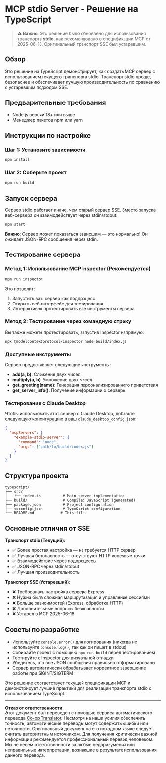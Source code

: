 <!--
CO_OP_TRANSLATOR_METADATA:
{
  "original_hash": "9d799c4a30a8383e0a74af9153262972",
  "translation_date": "2025-08-26T20:05:26+00:00",
  "source_file": "03-GettingStarted/05-stdio-server/solution/typescript/README.md",
  "language_code": "ru"
}
-->
# MCP stdio Server - Решение на TypeScript

> **⚠️ Важно**: Это решение было обновлено для использования транспорта **stdio**, как рекомендовано в спецификации MCP от 2025-06-18. Оригинальный транспорт SSE был устаревшим.

## Обзор

Это решение на TypeScript демонстрирует, как создать MCP сервер с использованием текущего транспорта stdio. Транспорт stdio проще, безопаснее и обеспечивает лучшую производительность по сравнению с устаревшим подходом SSE.

## Предварительные требования

- Node.js версии 18+ или выше
- Менеджер пакетов npm или yarn

## Инструкции по настройке

### Шаг 1: Установите зависимости

```bash
npm install
```

### Шаг 2: Соберите проект

```bash
npm run build
```

## Запуск сервера

Сервер stdio работает иначе, чем старый сервер SSE. Вместо запуска веб-сервера он взаимодействует через stdin/stdout:

```bash
npm start
```

**Важно**: Сервер может показаться зависшим — это нормально! Он ожидает JSON-RPC сообщения через stdin.

## Тестирование сервера

### Метод 1: Использование MCP Inspector (Рекомендуется)

```bash
npm run inspector
```

Это позволит:
1. Запустить ваш сервер как подпроцесс
2. Открыть веб-интерфейс для тестирования
3. Интерактивно протестировать все инструменты сервера

### Метод 2: Тестирование через командную строку

Вы также можете протестировать, запустив Inspector напрямую:

```bash
npx @modelcontextprotocol/inspector node build/index.js
```

### Доступные инструменты

Сервер предоставляет следующие инструменты:

- **add(a, b)**: Сложение двух чисел
- **multiply(a, b)**: Умножение двух чисел  
- **get_greeting(name)**: Генерация персонализированного приветствия
- **get_server_info()**: Получение информации о сервере

### Тестирование с Claude Desktop

Чтобы использовать этот сервер с Claude Desktop, добавьте следующую конфигурацию в ваш `claude_desktop_config.json`:

```json
{
  "mcpServers": {
    "example-stdio-server": {
      "command": "node",
      "args": ["path/to/build/index.js"]
    }
  }
}
```

## Структура проекта

```
typescript/
├── src/
│   └── index.ts          # Main server implementation
├── build/                # Compiled JavaScript (generated)
├── package.json          # Project configuration
├── tsconfig.json         # TypeScript configuration
└── README.md            # This file
```

## Основные отличия от SSE

**Транспорт stdio (Текущий):**
- ✅ Более простая настройка — не требуется HTTP сервер
- ✅ Лучшая безопасность — отсутствуют HTTP конечные точки
- ✅ Взаимодействие через подпроцессы
- ✅ JSON-RPC через stdin/stdout
- ✅ Лучшая производительность

**Транспорт SSE (Устаревший):**
- ❌ Требовалась настройка сервера Express
- ❌ Нужна была сложная маршрутизация и управление сессиями
- ❌ Больше зависимостей (Express, обработка HTTP)
- ❌ Дополнительные вопросы безопасности
- ❌ Устарел в MCP 2025-06-18

## Советы по разработке

- Используйте `console.error()` для логирования (никогда не используйте `console.log()`, так как он пишет в stdout)
- Собирайте проект с помощью `npm run build` перед тестированием
- Тестируйте с Inspector для визуальной отладки
- Убедитесь, что все JSON сообщения правильно отформатированы
- Сервер автоматически обрабатывает корректное завершение работы при SIGINT/SIGTERM

Это решение соответствует текущей спецификации MCP и демонстрирует лучшие практики для реализации транспорта stdio с использованием TypeScript.

---

**Отказ от ответственности**:  
Этот документ был переведен с помощью сервиса автоматического перевода [Co-op Translator](https://github.com/Azure/co-op-translator). Несмотря на наши усилия обеспечить точность, автоматические переводы могут содержать ошибки или неточности. Оригинальный документ на его исходном языке следует считать авторитетным источником. Для получения критически важной информации рекомендуется профессиональный перевод человеком. Мы не несем ответственности за любые недоразумения или неправильные интерпретации, возникшие в результате использования данного перевода.